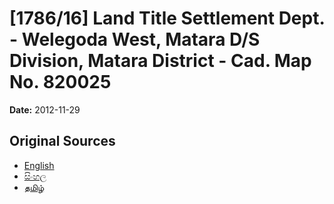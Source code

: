 # [1786/16] Land Title Settlement Dept. - Welegoda West, Matara D/S Division, Matara District - Cad. Map No. 820025

**Date:** 2012-11-29

## Original Sources

- [English](https://documents.gov.lk/view/extra-gazettes/2012/11/1786-16_E.pdf)
- [සිංහල](https://documents.gov.lk/view/extra-gazettes/2012/11/1786-16_S.pdf)
- [தமிழ்](https://documents.gov.lk/view/extra-gazettes/2012/11/1786-16_T.pdf)
